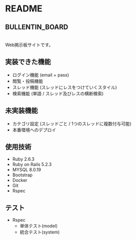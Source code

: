 # README

## BULLENTIN_BOARD
<br>Web掲示板サイトです。

## 実装できた機能
* ログイン機能 (email + pass)
* 閲覧・投稿機能
* スレッド機能 (スレッドにレスをつけていくスタイル)
* 検索機能 (単語 / スレッド及びレスの横断検索)

## 未実装機能
* カテゴリ設定 (スレッドごと / 1つのスレッドに複数付与可能)
* 本番環境へのデプロイ

## 使用技術
* Ruby 2.6.3
* Ruby on Rails 5.2.3
* MYSQL 8.0.19
* Bootstrap
* Docker
* Git
* Rspec

## テスト
* Rspec
  * 単体テスト(model)
  * 統合テスト(system)
